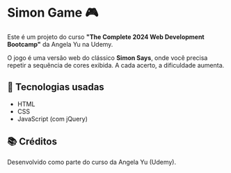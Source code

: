 # Simon Game 🎮

Este é um projeto do curso **"The Complete 2024 Web Development Bootcamp"** da Angela Yu na Udemy.

O jogo é uma versão web do clássico **Simon Says**, onde você precisa repetir a sequência de cores exibida. A cada acerto, a dificuldade aumenta.

## 🚀 Tecnologias usadas
- HTML
- CSS
- JavaScript (com jQuery)

## 📚 Créditos
Desenvolvido como parte do curso da Angela Yu (Udemy).
